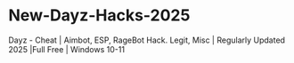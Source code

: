 # New-Dayz-Hacks-2025
Dayz - Cheat | Aimbot, ESP, RageBot Hack. Legit, Misc | Regularly Updated 2025 |Full Free | Windows 10-11
